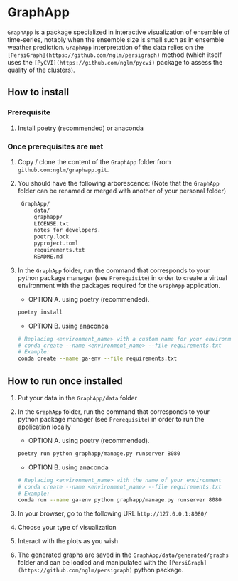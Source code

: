 GraphApp
===============================================================================

`GraphApp` is a package specialized in interactive visualization of ensemble of time-series, notably when the ensemble size is small such as in ensemble weather prediction. `GraphApp` interpretation of the data relies on the `[PersiGraph](https://github.com/nglm/persigraph)` method (which itself uses the `[PyCVI](https://github.com/nglm/pycvi)` package to assess the quality of the clusters).

How to install
-------------------------------------------------------------------------------

### Prerequisite

1. Install poetry (recommended) or anaconda

### Once prerequisites are met

1. Copy / clone the content of the `GraphApp` folder from `github.com:nglm/graphapp.git`.
2. You should have the following arborescence: (Note that the  `GraphApp` folder can be renamed or merged with another of your personal folder)

   ```txt
    GraphApp/
        data/
        graphapp/
        LICENSE.txt
        notes_for_developers.
        poetry.lock
        pyproject.toml
        requirements.txt
        README.md
   ```

3. In the `GraphApp` folder, run the command that corresponds to your python package manager (see `Prerequisite`) in order to create a virtual environment with the packages required for the `GraphApp` application.
   - OPTION A. using poetry (recommended).

   ```bash
   poetry install
   ```

   - OPTION B. using anaconda

   ```bash
   # Replacing <environment_name> with a custom name for your environment
   # conda create --name <environment_name> --file requirements.txt
   # Example:
   conda create --name ga-env --file requirements.txt
   ```

How to run once installed
-------------------------------------------------------------------------------

1. Put your data in the `GraphApp/data` folder
2. In the `GraphApp` folder, run the command that corresponds to your python package manager (see `Prerequisite`) in order to run the application locally

   - OPTION A. using poetry (recommended).

    ```bash
    poetry run python graphapp/manage.py runserver 8080
    ```

   - OPTION B. using anaconda

   ```bash
   # Replacing <environment_name> with the name of your environment
   # conda create --name <environment_name> --file requirements.txt
   # Example:
   conda run --name ga-env python graphapp/manage.py runserver 8080
   ```

3. In your browser, go to the following URL `http://127.0.0.1:8080/`
4. Choose your type of visualization
5. Interact with the plots as you wish
6. The generated graphs are saved in the `GraphApp/data/generated/graphs` folder and can be loaded and manipulated with the `[PersiGraph](https://github.com/nglm/persigraph)` python package.
